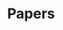 ---
title: "Papers"
aliases: /archive/
description: "Preprints and articles on environmental regulation, electricity markets, and energy transitions."
---